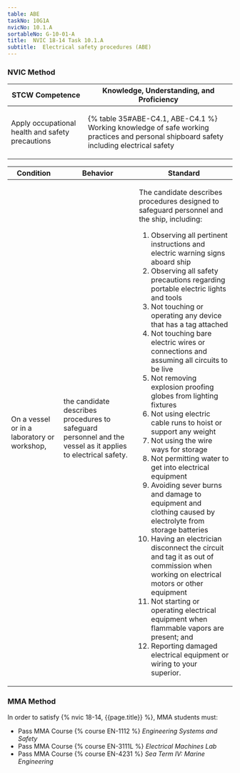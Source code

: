 ```yaml
---
table: ABE
taskNo: 10G1A
nvicNo: 10.1.A 
sortableNo: G-10-01-A
title:  NVIC 18-14 Task 10.1.A 
subtitle:  Electrical safety procedures (ABE)
---
```






### NVIC Method

<a style="display:none;" onclick="togglevisibility('nvic_methods')" >Show NVIC method.</a>

<div id='nvic_methods' class='show'>

<table>
<thead>
<tr>
<th class='forty'> STCW Competence </th>
<th class='sixty'> Knowledge, Understanding, and Proficiency </th>
</tr>
</thead>

<tbody>
<tr><td markdown='1'>

Apply occupational health and safety precautions

</td><td markdown='1'>

{% table 35#ABE-C4.1, ABE-C4.1 %} Working knowledge of safe working practices and personal shipboard safety including electrical safety

</td></tr>


</tbody>
</table>


<table>
<thead>
<tr><th class='twenty'>  Condition </th><th class='twenty'> Behavior </th><th  class='sixty'>Standard </th></tr>
</thead>
<tbody >



<tr><td markdown='1'>

On a vessel or in a laboratory or workshop,

</td><td markdown='1'>

the candidate describes procedures to safeguard personnel and the vessel as it applies to electrical safety.

<br>

<div class="tooltip" markdown='1'>



</div>


</td><td markdown='1'>

The candidate describes procedures designed to safeguard personnel and the ship, including: 

1. Observing all pertinent instructions and electric warning signs aboard ship
2. Observing all safety precautions regarding portable electric lights and tools
3. Not touching or operating any device that has a tag attached
4. Not touching bare electric wires or connections and assuming all circuits to be live
5. Not removing explosion proofing globes from lighting fixtures
6. Not using electric cable runs to hoist or support any weight
7. Not using the wire ways for storage
8. Not permitting water to get into electrical equipment
9. Avoiding sever burns and damage to equipment and clothing caused by electrolyte from storage batteries
10. Having an electrician disconnect the circuit and tag it as out of commission when working on electrical motors or other equipment
11. Not starting or operating electrical equipment when flammable vapors are present; and 
12. Reporting damaged electrical equipment or wiring to your superior. 

</td></tr>
</tbody>
</table>
</div>


### MMA Method

In order to satisfy  {% nvic 18-14, {{page.title}}  %}, MMA students must:

* Pass MMA Course {% course EN-1112 %}  *Engineering Systems and Safety*
* Pass MMA Course {% course EN-3111L %}  *Electrical Machines Lab*
* Pass MMA Course {% course EN-4231 %}  *Sea Term IV: Marine Engineering*